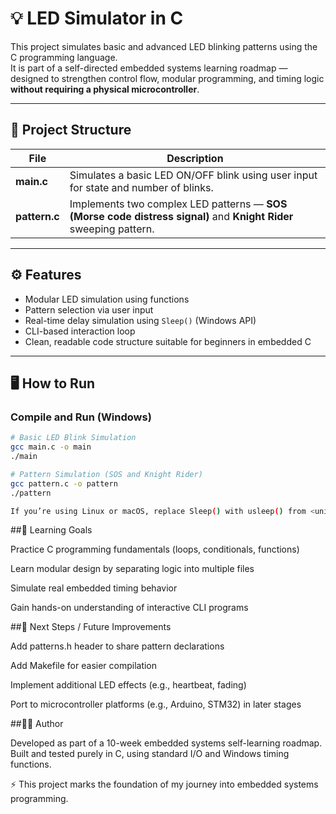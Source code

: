 # 💡 LED Simulator in C

This project simulates basic and advanced LED blinking patterns using the C programming language.  
It is part of a self-directed embedded systems learning roadmap — designed to strengthen control flow, modular programming, and timing logic **without requiring a physical microcontroller**.

---

## 🧩 Project Structure

| File          | Description                                                                                                       |
| ------------- | ----------------------------------------------------------------------------------------------------------------- |
| **main.c**    | Simulates a basic LED ON/OFF blink using user input for state and number of blinks.                               |
| **pattern.c** | Implements two complex LED patterns — **SOS (Morse code distress signal)** and **Knight Rider** sweeping pattern. |

---

## ⚙️ Features

- Modular LED simulation using functions
- Pattern selection via user input
- Real-time delay simulation using `Sleep()` (Windows API)
- CLI-based interaction loop
- Clean, readable code structure suitable for beginners in embedded C

---

## 🖥️ How to Run

### **Compile and Run (Windows)**

```bash
# Basic LED Blink Simulation
gcc main.c -o main
./main

# Pattern Simulation (SOS and Knight Rider)
gcc pattern.c -o pattern
./pattern

If you’re using Linux or macOS, replace Sleep() with usleep() from <unistd.h> and adjust delays accordingly.
```

##🧠 Learning Goals

Practice C programming fundamentals (loops, conditionals, functions)

Learn modular design by separating logic into multiple files

Simulate real embedded timing behavior

Gain hands-on understanding of interactive CLI programs

##🚀 Next Steps / Future Improvements

Add patterns.h header to share pattern declarations

Add Makefile for easier compilation

Implement additional LED effects (e.g., heartbeat, fading)

Port to microcontroller platforms (e.g., Arduino, STM32) in later stages

##🧑‍💻 Author

Developed as part of a 10-week embedded systems self-learning roadmap.
Built and tested purely in C, using standard I/O and Windows timing functions.

⚡ This project marks the foundation of my journey into embedded systems programming.

